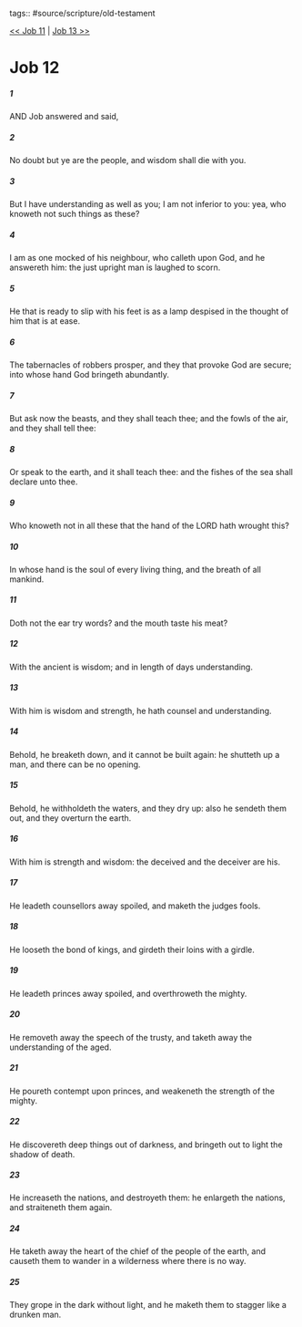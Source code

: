tags:: #source/scripture/old-testament

[<< Job 11](/old-testament/18_Job/Job_11.md) | [Job 13 >>](/old-testament/18_Job/Job_13.md)

# Job 12

##### 1

AND Job answered and said,

##### 2

No doubt but ye are the people, and wisdom shall die with you.

##### 3

But I have understanding as well as you; I am not inferior to you: yea, who knoweth not such things as these?

##### 4

I am as one mocked of his neighbour, who calleth upon God, and he answereth him: the just upright man is laughed to scorn.

##### 5

He that is ready to slip with his feet is as a lamp despised in the thought of him that is at ease.

##### 6

The tabernacles of robbers prosper, and they that provoke God are secure; into whose hand God bringeth abundantly.

##### 7

But ask now the beasts, and they shall teach thee; and the fowls of the air, and they shall tell thee:

##### 8

Or speak to the earth, and it shall teach thee: and the fishes of the sea shall declare unto thee.

##### 9

Who knoweth not in all these that the hand of the LORD hath wrought this?

##### 10

In whose hand is the soul of every living thing, and the breath of all mankind.

##### 11

Doth not the ear try words? and the mouth taste his meat?

##### 12

With the ancient is wisdom; and in length of days understanding.

##### 13

With him is wisdom and strength, he hath counsel and understanding.

##### 14

Behold, he breaketh down, and it cannot be built again: he shutteth up a man, and there can be no opening.

##### 15

Behold, he withholdeth the waters, and they dry up: also he sendeth them out, and they overturn the earth.

##### 16

With him is strength and wisdom: the deceived and the deceiver are his.

##### 17

He leadeth counsellors away spoiled, and maketh the judges fools.

##### 18

He looseth the bond of kings, and girdeth their loins with a girdle.

##### 19

He leadeth princes away spoiled, and overthroweth the mighty.

##### 20

He removeth away the speech of the trusty, and taketh away the understanding of the aged.

##### 21

He poureth contempt upon princes, and weakeneth the strength of the mighty.

##### 22

He discovereth deep things out of darkness, and bringeth out to light the shadow of death.

##### 23

He increaseth the nations, and destroyeth them: he enlargeth the nations, and straiteneth them again.

##### 24

He taketh away the heart of the chief of the people of the earth, and causeth them to wander in a wilderness where there is no way.

##### 25

They grope in the dark without light, and he maketh them to stagger like a drunken man.
